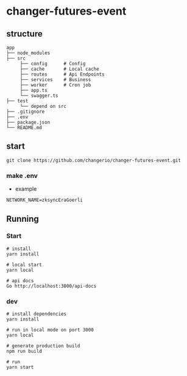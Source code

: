 # changer-futures-event

## structure

```
app
├── node_modules
├── src
     ├── config      # Config
     ├── cache       # Local cache
     ├── routes      # Api Endpoints
     ├── services    # Business
     ├── worker      # Cron job
     ├── app.ts
     └── swagger.ts
├── test
     └── depend on src
├── .gitignore
├── .env
├── package.json
└── README.md

```

## start

```
git clone https://github.com/changerio/changer-futures-event.git
```

### make .env
- example
```
NETWORK_NAME=zksyncEraGoerli
```

## Running

### Start

```
# install
yarn install

# local start
yarn local

# api docs
Go http://localhost:3000/api-docs
```

### dev

```
# install dependencies
yarn install

# run in local mode on port 3000
yarn local

# generate production build
npm run build

# run 
yarn start
```
